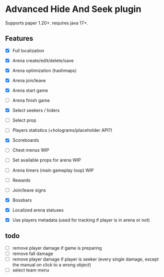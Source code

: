 # Advanced Hide And Seek plugin

Supports paper 1.20+. requires java 17+.

## Features
- [x] Full localization
- [x] Arena create/edit/delete/save
- [x] Arena optimization (hashmaps)
- [X] Arena join/leave
- [X] Arena start game
- [ ] Arena finish game
- [X] Select seekers / hiders
- [ ] Select prop
- [ ] Players statistics (+holograms/placeholder API?)
- [X] Scoreboards
- [ ] Chest menus WIP
- [ ] Set available props for arena WIP
- [ ] Arena timers (main gameplay loop) WIP
- [ ] Rewards
- [ ] Join/leave signs
- [X] Bossbars
- [X] Localized arena statuses
- [X] Use players metadata (used for tracking if player is in arena or not)


## todo
- [ ] remove player damage if game is preparing
- [ ] remove fall damage
- [ ] remove player damage if player is seeker (every single damage, except the manual on click to a wrong object)
- [ ] select team menu